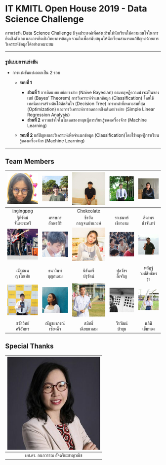 # IT KMITL Open House 2019 - Data Science Challenge


การแข่งขัน Data Science Challenge มีจุดประสงค์เพื่อส่งเสริมให้นักเรียนให้ความสนใจในการคิดเชิงตัวเลข และการคิดเชิงวิทยาการข้อมูล รวมถึงเพื่อสนับสนุนให้นักเรียนสามารถแก้ปัญหาด้วยการวิเคราะห์ข้อมูลได้อย่างเหมาะสม

---

### รูปแบบการแข่งขัน
- การแข่งขันแบ่งออกเป็น 2 รอบ
  - **รอบที่ 1**
    - **ส่วนที่ 1** การคิดแบบเบย์อย่างง่าย (Naïve Bayesian) ตามทฤษฎีความน่าจะเป็นของเบย์ (Bayes’ Theorem) การวิเคราะห์จำแนกข้อมูล (Classification) โดยใช้เทคนิคการสร้างต้นไม้ตัดสินใจ (Decision Tree) การหาค่าที่เหมาะสมที่สุด (Optimization) และการวิเคราะห์การถดถอยเชิงเส้นอย่างง่าย (Simple Linear Regression Analysis)
    - **ส่วนที่ 2** ความเข้าใจในโมเดลของทฤษฎีการเรียนรู้ของเครื่องจักร (Machine Learning)
    
  - **รอบที่ 2** แก้ปัญหาและวิเคราะห์เพื่อจำแนกข้อมูล (Classification)โดยใช้ทฤษฎีการเรียนรู้ของเครื่องจักร (Machine Learning)

---

## Team Members
|![ingingppg](https://github.com/ingingppg/itoph2019-dsc/blob/master/img/ingingppg.jpg)|![great](https://github.com/ingingppg/itoph2019-dsc/blob/master/img/great.jpg)|![choke](https://github.com/ingingppg/itoph2019-dsc/blob/master/img/choke.jpg)|![chen](https://github.com/ingingppg/itoph2019-dsc/blob/master/img/chen.jpg)|![pear](https://github.com/ingingppg/itoph2019-dsc/blob/master/img/pear.jpg)|
|:-:|:-:|:-:|:-:|:-:|
|[ingingppg](https://github.com/ingingppg)| |[Chokcolate](https://github.com/Chokcolate)| | |
|ฐิติรัตน์<br>จั่นพะระศรี|มรรษกร<br>อักษรสิริ|ธีรวัต<br>กาญจนปานวงษ์|ราเชนทร์<br>เขียวงาม|สิดาพร<br>น้ำจันทร์|
|![non](https://github.com/ingingppg/itoph2019-dsc/blob/master/img/non.jpg)|![win](https://github.com/ingingppg/itoph2019-dsc/blob/master/img/win.jpg)|![key](https://github.com/ingingppg/itoph2019-dsc/blob/master/img/key.jpg)|![pun](https://github.com/ingingppg/itoph2019-dsc/blob/master/img/pun.jpg)|![pon](https://github.com/ingingppg/itoph2019-dsc/blob/master/img/pon.jpg)|
| | | | | |
|ณัฐชนน<br>ญาโณทัย|ธนาวินท์<br>บุญถนอม|นิรันตรี<br>ปรุรัตน์|ปุลวัชร<br>ลี้เจริญ|พลัฏฐ์<br>วงศ์สิทธิพรรุ่ง|
|![santa](https://github.com/ingingppg/itoph2019-dsc/blob/master/img/santa.jpg)|![earn](https://github.com/ingingppg/itoph2019-dsc/blob/master/img/earn.jpg)|![mei](https://github.com/ingingppg/itoph2019-dsc/blob/master/img/mei.jpg)|![film](https://github.com/ingingppg/itoph2019-dsc/blob/master/img/film.jpg)|![tent](https://github.com/ingingppg/itoph2019-dsc/blob/master/img/tent.jpg)|
| | | | | |
|ชวัลวิทย์<br>ศรีอัมพร|ณัฏชยาภรณ์<br>เซี่ยงคิ้ว|สมิทธิ์<br>เฉียบแหลม|วีรวัฒน์<br>บัวชุม|นลินี<br>เข็มทอง|

## Special Thanks
|![kanokwan](https://github.com/ingingppg/itoph2019-dsc/blob/master/img/Kanokwan.jpg)|
|:-:|
|ผศ.ดร. กนกวรรณ อัจฉริยะชาญวณิช|
